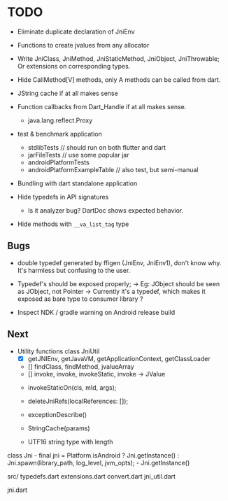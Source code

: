 # TODO

* Eliminate duplicate declaration of JniEnv

* Functions to create jvalues from any allocator

* Write JniClass, JniMethod, JniStaticMethod, JniObject, JniThrowable;
	Or extensions on corresponding types.

* Hide CallMethod[V] methods, only A methods can be called from dart.

* JString cache if at all makes sense

* Function callbacks from Dart_Handle if at all makes sense.
	- java.lang.reflect.Proxy

* test & benchmark application
	* stdlibTests // should run on both flutter and dart
	* jarFileTests // use some popular jar
	* androidPlatformTests
	* androidPlatformExampleTable // also test, but semi-manual

* Bundling with dart standalone application

* Hide typedefs in API signatures
	- Is it analyzer bug? DartDoc shows expected behavior.

* Hide methods with `__va_list_tag` type

## Bugs
* double typedef generated by ffigen (JniEnv, JniEnv1), don't know why. It's harmless but confusing to the user.

* Typedef's should be exposed properly;
	-> Eg: JObject should be seen as JObject, not Pointer<Void>
	-> Currently it's a typedef, which makes it exposed as bare type to consumer library ?

* Inspect NDK / gradle warning on Android release build

## Next
* Utility functions
class JniUtil
	- [X] getJNIEnv, getJavaVM, getApplicationContext, getClassLoader
	- [] findClass, findMethod, jvalueArray
	- [] invoke, invoke, invokeStatic, invoke -> JValue
	* invokeStaticOn(cls, mId, args);
	* deleteJniRefs(localReferences: []);
	* exceptionDescribe()

	* StringCache(params)
	* UTF16 string type with length

class Jni
	- final jni = Platform.isAndroid ? Jni.getInstance() : Jni.spawn(library_path, log_level, jvm_opts);
	- Jni.getInstance()

src/
typedefs.dart
extensions.dart
convert.dart
jni_util.dart

jni.dart

